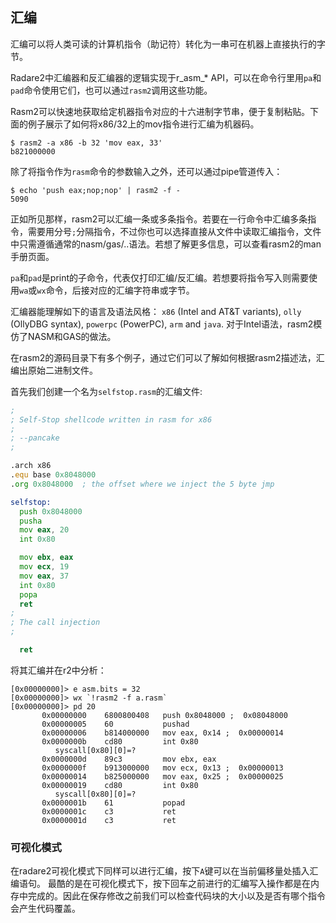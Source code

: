 ## 汇编

汇编可以将人类可读的计算机指令（助记符）转化为一串可在机器上直接执行的字节。

Radare2中汇编器和反汇编器的逻辑实现于r_asm_* API，可以在命令行里用`pa`和`pad`命令使用它们，也可以通过`rasm2`调用这些功能。

Rasm2可以快速地获取给定机器指令对应的十六进制字节串，便于复制粘贴。下面的例子展示了如何将x86/32上的mov指令进行汇编为机器码。

```
$ rasm2 -a x86 -b 32 'mov eax, 33'
b821000000
```

除了将指令作为`rasm`命令的参数输入之外，还可以通过pipe管道传入：

```
$ echo 'push eax;nop;nop' | rasm2 -f -
5090
```

正如所见那样，rasm2可以汇编一条或多条指令。若要在一行命令中汇编多条指令，需要用分号`;`分隔指令，不过你也可以选择直接从文件中读取汇编指令，文件中只需遵循通常的nasm/gas/..语法。若想了解更多信息，可以查看rasm2的man手册页面。

`pa`和`pad`是print的子命令，代表仅打印汇编/反汇编。若想要将指令写入则需要使用`wa`或`wx`命令，后接对应的汇编字符串或字节。

汇编器能理解如下的语言及语法风格：
`x86` (Intel and AT&T variants), `olly` (OllyDBG syntax), `powerpc` (PowerPC), `arm` and `java`. 
对于Intel语法，rasm2模仿了NASM和GAS的做法。

在rasm2的源码目录下有多个例子，通过它们可以了解如何根据rasm2描述法，汇编出原始二进制文件。

首先我们创建一个名为`selfstop.rasm`的汇编文件:

```asm
;
; Self-Stop shellcode written in rasm for x86
;
; --pancake
;

.arch x86
.equ base 0x8048000
.org 0x8048000  ; the offset where we inject the 5 byte jmp

selfstop:
  push 0x8048000
  pusha
  mov eax, 20
  int 0x80

  mov ebx, eax
  mov ecx, 19
  mov eax, 37
  int 0x80
  popa
  ret
;
; The call injection
;

  ret
```

将其汇编并在r2中分析：

```
[0x00000000]> e asm.bits = 32
[0x00000000]> wx `!rasm2 -f a.rasm`
[0x00000000]> pd 20
	   0x00000000    6800800408   push 0x8048000 ;  0x08048000
	   0x00000005    60           pushad
	   0x00000006    b814000000   mov eax, 0x14 ;  0x00000014
	   0x0000000b    cd80         int 0x80
		  syscall[0x80][0]=?
	   0x0000000d    89c3         mov ebx, eax
	   0x0000000f    b913000000   mov ecx, 0x13 ;  0x00000013
	   0x00000014    b825000000   mov eax, 0x25 ;  0x00000025
	   0x00000019    cd80         int 0x80
		  syscall[0x80][0]=?
	   0x0000001b    61           popad
	   0x0000001c    c3           ret
	   0x0000001d    c3           ret
```

### 可视化模式

在radare2可视化模式下同样可以进行汇编，按下`A`键可以在当前偏移量处插入汇编语句。
最酷的是在可视化模式下，按下回车之前进行的汇编写入操作都是在内存中完成的。因此在保存修改之前我们可以检查代码块的大小以及是否有哪个指令会产生代码覆盖。
